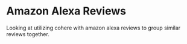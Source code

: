 # Amazon Alexa Reviews

Looking at utilizing cohere with amazon alexa reviews to group similar reviews together.